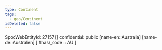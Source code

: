 ```yaml
---
type: Continent
tags:
  - geo/Continent
isDeleted: false
---
```

SpocWebEntityId: 27157
[]
confidential: public
[name-en::Australia]
[name-de::Australien]
[ #has/_code  :: AU ]
